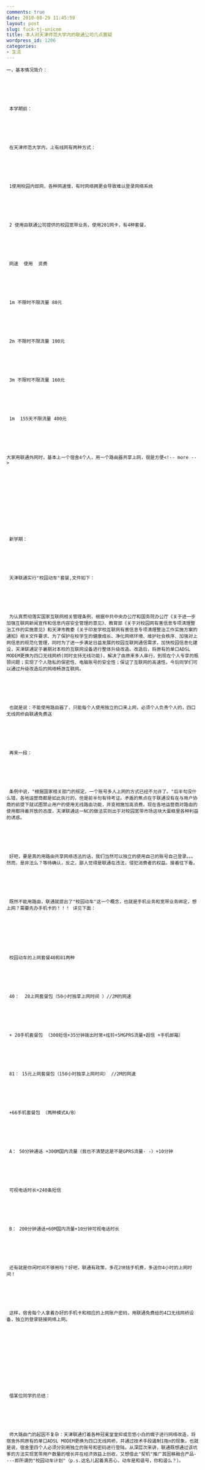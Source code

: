```yaml
---
comments: true
date: 2010-08-29 11:45:59
layout: post
slug: fuck-tj-unicom
title: 本人对天津师范大学内的联通公司几点置疑
wordpress_id: 1206
categories:
- 生活
---
```



	一，基本情况简介：






	 本学期前：






	 在天津师范大学内，上有线网有两种方式：






	 1使用校园内部网，各种网速慢，有时网络拥更会导致难以登录网络系统






	 2 使用由联通公司提供的校园宽带业务，使用201网卡，有4种套餐，






	 网速  使用  资费  






	 1m 不限时不限流量 80元






	 2m 不限时不限流量 100元






	 3m 不限时不限流量 160元






	 1m  155天不限流量 400元






	大家用联通外网时，基本上一个宿舍4个人，用一个路由器共享上网，很是方便<!-- more -->






	 






	 新学期：






	 天津联通实行"校园动车"套餐,文件如下：






	 为认真贯彻落实国家互联网相关管理条例，根据中共中央办公厅和国务院办公厅《关于进一步加强互联网新闻宣传和信息内容安全管理的意见》、教育部《关于对校园网有害信息专项清理整治工作的实施意见》和天津市教委《关于印发学校互联网有害信息专项清理整治工作实施方案的通知》相关文件要求、为了保护在校学生的健康成长、净化网络环境、维护社会秩序、加强对上网信息的规范化管理，同时为了进一步满足日益发展的校园互联网通信需求，加快校园信息化建设，天津联通定于暑期对本校的互联网设备进行整体升级改造。改造后，将原有的单口ADSL MODEM更换为四口无线网桥(同时支持无线功能)，解决了由原来多人串行，到现在个人专享的瓶颈问题；实现了个人隐私的保密性、电脑账号的安全性；保证了互联网的高速性。今后同学们可以通过升级改造后的网络畅游互联网。






	 也就是说：不能使用路由器了，只能每个人使用独立的口来上网，必须个人负责个人的，四口无线网桥由联通免费送






	 再来一段：






	 条例中说，"根据国家相关部门的规定，一个账号多人上网的方式已经不允许了。"后半句没什么错，各地运营商都是如此执行的，但是前半句有待考证。矛盾的焦点在于联通没有在与用户协商的前提下就试图禁止用户的使用无线路由功能，并变相施加高资费。现在各地运营商对路由的使用都持着开放的态度，天津联通这一NC的做法实则出于对校园宽带市场这块大蛋糕里各种利益的诱惑。






	 好吧，要是真的用路由共享网络违法的话，我们当然可以独立的使用自己的账号自己登录。。。然而，是非法么？等待确认，反之，鄙人觉得是联通在违法，侵犯消费者的权益。接着往下看，






	 既然不能用路由，联通就提出了"校园动车"这一个概念，也就是手机业务和宽带业务绑定，想上网？需要先办手机卡的！！！ 详见下面：  

	






	 校园动车的上网套餐40和81两种






	 40：  20上网套餐包（50小时独享上网时间 ）//2M的网速






	 + 20手机套餐包 （300短信+35分钟拨出时常+炫铃+5MGPRS流量+超信 +手机邮箱）






	 81： 15元上网套餐包（150小时独享上网时间） //2M的网速






	 +66手机套餐包 （两种模式A/B）






	 A： 50分钟通话 +300M国内流量（我也不清楚这是不是GPRS流量- -）+10分钟






	 可视电话时长+240条短信






	 B： 200分钟通话+60M国内流量+10分钟可视电话时长






	 还有就是你闲时间不够用吗？好吧，联通有政策，多花2块钱手机费，多送你4小时的上网时间！






	 这样，宿舍每个人拿着办好的手机卡和相应的上网账户密码，用联通免费给的4口无线网桥设备，独立的登录链接网络上网。






	 






	 借某位同学的总结：






	 师大路由门的起因不复杂：天津联通打着各种冠冕堂皇抑或忽悠小白的幌子进行网络改造，将宿舍外网原有的单口ADSL MODEM更换为四口无线网桥，并通过技术手段遏制1拖n的现象。也就是说，宿舍里四个人必须分别用独立的账号和密码进行登陆。从深层次来讲，联通既想通过该坑爹的方法实现宽带用户数量的增长并在经济效益上创收，又想借此"契机"推广其固移融合产品----即所谓的"校园动车计划"（p.s.这名儿起着真恶心，动车是和谐号，你和谐么？）。






	 






	 






	二：本人的置疑






	 1 手机和宽带绑定 






	 这意味着你想用宽带，必须拥有联通的手机卡，这样才能办理会代业务。同时，在选择套餐时，一部分用来支付宽带业务费，另一部分用来支付手机通信业务费。也就是说，消费者为了上网，必须支付不必要的手机费用。






	 2  在师大要上有线网，1校园网，个人认为联通此举会增加一部分校园网用户，更加导致校园网用户的拥堵。2在师大只有联通这一家网络运营商的情况下，只能使用联通的网，而联通的有线网的情况是：40元套餐中的20元能让你每月消费50小时的上网时间，81元中的15元能让消费者消费150小时的上网时间。个人认为81元是主流。这样，对于广大移动用户来讲，81元中剩余61元比较难以利用。






	 3 置疑联通此举的合法性






	 为了上网而办手机卡，而且套餐中包含手机费。从某方面讲，有利于一部分人，但我个人认为，这样捆绑业务就是强奸消费者，破坏和侵蚀消费者应有的权利，是对消费者形成了侵权！






	PS：破解方法






	 等着吧，总有办法的。就像人们对付GFW一样！




